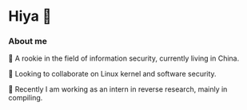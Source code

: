 # Hiya 👋

<!--
**Ganliber/Ganliber** is a ✨ _special_ ✨ repository because its `README.md` (this file) appears on your GitHub profile.

Here are some ideas to get you started:

- 🔭 I’m currently working on ...
- 🌱 I’m currently learning information security.
- 👯 I’m looking to collaborate on ...
- 🤔 I’m looking for help with ...
- 💬 Ask me about ...
- 📫 How to reach me: ...
- 😄 Pronouns: basketball, music and travelling.
- ⚡ Fun fact: ...
-->
### About me
👶 A rookie in the field of information security, currently living in China.<p>
👯 Looking to collaborate on Linux kernel and software security.<p>
🤔 Recently I am working as an intern in reverse research, mainly in compiling.<p>

<!-- ![My GitHub stats](https://github-readme-stats.vercel.app/api?username=Ganliber&show_icons=true&theme=tokyonight)

### Languages and Tools
#### Favorite Languages
![](https://img.shields.io/badge/language-C-orange.svg)   ![](https://img.shields.io/badge/language-C++-ffb964.svg)   ![](https://img.shields.io/badge/language-Rust-blueviolet.svg)    ![](https://img.shields.io/badge/language-Python-green.svg)   ![](https://img.shields.io/badge/language-Golang-blue.svg)

[![Top Langs](https://github-readme-stats.vercel.app/api/top-langs/?username=Ganliber&layout=compact&hide=html,perl,ada,makefile)](https://github.com/Ganliber/github-readme-stats)
-->
